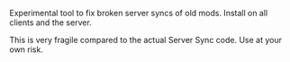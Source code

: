 Experimental tool to fix broken server syncs of old mods. Install on all clients and the server.

This is very fragile compared to the actual Server Sync code. Use at your own risk.

